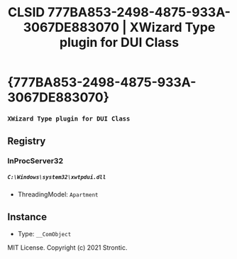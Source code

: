 ﻿---
title: "CLSID 777BA853-2498-4875-933A-3067DE883070 | XWizard Type plugin for DUI Class"
excerpt: What is COM-Object CLSID 777BA853-2498-4875-933A-3067DE883070?
---

# {777BA853-2498-4875-933A-3067DE883070}

### `XWizard Type plugin for DUI Class`

## Registry


### InProcServer32

##### `C:\Windows\system32\xwtpdui.dll`
* ThreadingModel: `Apartment`

## Instance

* Type: `__ComObject`

MIT License. Copyright (c) 2021 Strontic.


